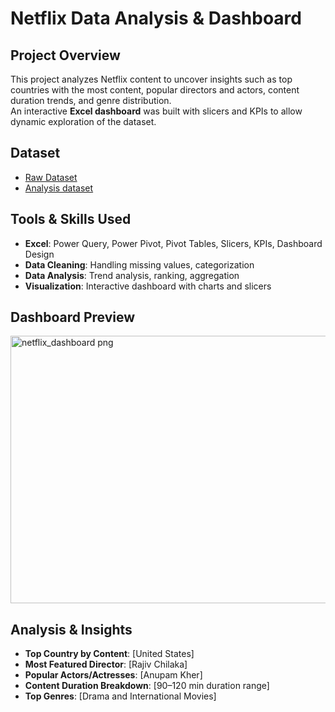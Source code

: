 # Netflix Data Analysis & Dashboard

##  Project Overview
This project analyzes Netflix content to uncover insights such as top countries with the most content, popular directors and actors, content duration trends, and genre distribution.  
An interactive **Excel dashboard** was built with slicers and KPIs to allow dynamic exploration of the dataset.  

##  Dataset
- <a href="https://github.com/ElizabethEboigbe/Netflix-Data-Analysis/blob/main/netflix_titles%20copy.xlsx">Raw Dataset</a>
- <a href="https://github.com/ElizabethEboigbe/Netflix-Data-Analysis/blob/main/netflix%20Data.xlsx">Analysis dataset</a>
 
##  Tools & Skills Used
- **Excel**: Power Query, Power Pivot, Pivot Tables, Slicers, KPIs, Dashboard Design  
- **Data Cleaning**: Handling missing values, categorization  
- **Data Analysis**: Trend analysis, ranking, aggregation  
- **Visualization**: Interactive dashboard with charts and slicers  

##  Dashboard Preview
 <img width="1321" height="428" alt="netflix_dashboard png" src="https://github.com/user-attachments/assets/45d13669-9af0-4c26-93bb-156101f1d997" />
 
 

##  Analysis & Insights
- **Top Country by Content**: [United States]  
- **Most Featured Director**: [Rajiv Chilaka]  
- **Popular Actors/Actresses**: [Anupam Kher]  
- **Content Duration Breakdown**: [90–120 min duration range]  
- **Top  Genres**: [Drama and International Movies]

 
